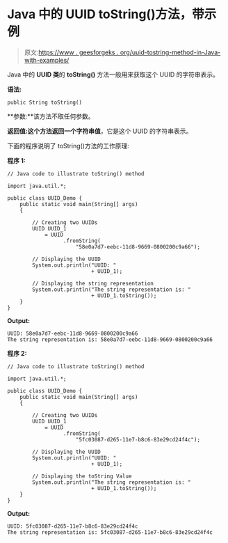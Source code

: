 # Java 中的 UUID toString()方法，带示例

> 原文:[https://www . geesforgeks . org/uuid-tostring-method-in-Java-with-examples/](https://www.geeksforgeeks.org/uuid-tostring-method-in-java-with-examples/)

Java 中的 **UUID 类**的 **toString()** 方法一般用来获取这个 UUID 的字符串表示。

**语法:**

```
public String toString()
```

**参数:**该方法不取任何参数。

**返回值:**这个方法返回一个**字符串值**，它是这个 UUID 的字符串表示。

下面的程序说明了 toString()方法的工作原理:

**程序 1:**

```
// Java code to illustrate toString() method

import java.util.*;

public class UUID_Demo {
    public static void main(String[] args)
    {

        // Creating two UUIDs
        UUID UUID_1
            = UUID
                  .fromString(
                      "58e0a7d7-eebc-11d8-9669-0800200c9a66");

        // Displaying the UUID
        System.out.println("UUID: "
                           + UUID_1);

        // Displaying the string representation
        System.out.println("The string representation is: "
                           + UUID_1.toString());
    }
}
```

**Output:**

```
UUID: 58e0a7d7-eebc-11d8-9669-0800200c9a66
The string representation is: 58e0a7d7-eebc-11d8-9669-0800200c9a66

```

**程序 2:**

```
// Java code to illustrate toString() method

import java.util.*;

public class UUID_Demo {
    public static void main(String[] args)
    {

        // Creating two UUIDs
        UUID UUID_1
            = UUID
                  .fromString(
                      "5fc03087-d265-11e7-b8c6-83e29cd24f4c");

        // Displaying the UUID
        System.out.println("UUID: "
                           + UUID_1);

        // Displaying the toString Value
        System.out.println("The string representation is: "
                           + UUID_1.toString());
    }
}
```

**Output:**

```
UUID: 5fc03087-d265-11e7-b8c6-83e29cd24f4c
The string representation is: 5fc03087-d265-11e7-b8c6-83e29cd24f4c

```